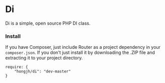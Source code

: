 Di
=====

Di is a simple, open source PHP DI class. 

### Install

If you have Composer, just include Router as a project dependency in your `composer.json`. If you don't just install it by downloading the .ZIP file and extracting it to your project directory.

```
require: {
    "hongjh/di": "dev-master"
}
```
